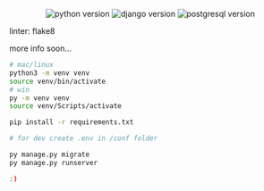 <p align="center">
<img src="https://img.shields.io/badge/Python-3.11-brightgreen" alt="python version"> 
<img src="https://img.shields.io/badge/Django-4.2-orange" alt="django version">
<img src="https://img.shields.io/badge/PostgreSQL-15-blue" alt="postgresql version">
</p>

linter: flake8

more info soon...

```bash
# mac/linux
python3 -m venv venv
source venv/bin/activate 
# win
py -m venv venv
source venv/Scripts/activate 

pip install -r requirements.txt

# for dev create .env in /conf folder 

py manage.py migrate
py manage.py runserver

:)
```
